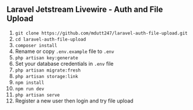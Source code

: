 ## Laravel Jetstream Livewire - Auth and File Upload
1. `git clone https://github.com/mdutt247/laravel-auth-file-upload.git`
2. `cd laravel-auth-file-upload`
3. `composer install`
4. Rename or copy `.env.example` file to `.env`
5. `php artisan key:generate`
6. Set your database credentials in `.env` file
7. `php artisan migrate:fresh`
8. `php artisan storage:link`
9. `npm install`
10. `npm run dev`
11. `php artisan serve`
12. Register a new user then login and try file upload

